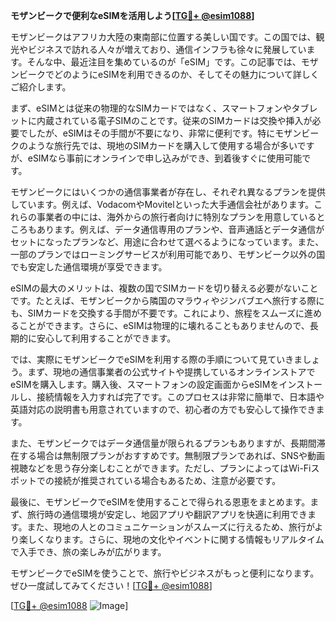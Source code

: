 **モザンビークで便利なeSIMを活用しよう[[TG💪+ @esim1088](https://t.me/s/esim1088)]**

モザンビークはアフリカ大陸の東南部に位置する美しい国です。この国では、観光やビジネスで訪れる人々が増えており、通信インフラも徐々に発展しています。そんな中、最近注目を集めているのが「eSIM」です。この記事では、モザンビークでどのようにeSIMを利用できるのか、そしてその魅力について詳しくご紹介します。

まず、eSIMとは従来の物理的なSIMカードではなく、スマートフォンやタブレットに内蔵されている電子SIMのことです。従来のSIMカードは交換や挿入が必要でしたが、eSIMはその手間が不要になり、非常に便利です。特にモザンビークのような旅行先では、現地のSIMカードを購入して使用する場合が多いですが、eSIMなら事前にオンラインで申し込みができ、到着後すぐに使用可能です。

モザンビークにはいくつかの通信事業者が存在し、それぞれ異なるプランを提供しています。例えば、VodacomやMovitelといった大手通信会社があります。これらの事業者の中には、海外からの旅行者向けに特別なプランを用意しているところもあります。例えば、データ通信専用のプランや、音声通話とデータ通信がセットになったプランなど、用途に合わせて選べるようになっています。また、一部のプランではローミングサービスが利用可能であり、モザンビーク以外の国でも安定した通信環境が享受できます。

eSIMの最大のメリットは、複数の国でSIMカードを切り替える必要がないことです。たとえば、モザンビークから隣国のマラウィやジンバブエへ旅行する際にも、SIMカードを交換する手間が不要です。これにより、旅程をスムーズに進めることができます。さらに、eSIMは物理的に壊れることもありませんので、長期的に安心して利用することができます。

では、実際にモザンビークでeSIMを利用する際の手順について見ていきましょう。まず、現地の通信事業者の公式サイトや提携しているオンラインストアでeSIMを購入します。購入後、スマートフォンの設定画面からeSIMをインストールし、接続情報を入力すれば完了です。このプロセスは非常に簡単で、日本語や英語対応の説明書も用意されていますので、初心者の方でも安心して操作できます。

また、モザンビークではデータ通信量が限られるプランもありますが、長期間滞在する場合は無制限プランがおすすめです。無制限プランであれば、SNSや動画視聴などを思う存分楽しむことができます。ただし、プランによってはWi-Fiスポットでの接続が推奨されている場合もあるため、注意が必要です。

最後に、モザンビークでeSIMを使用することで得られる恩恵をまとめます。まず、旅行時の通信環境が安定し、地図アプリや翻訳アプリを快適に利用できます。また、現地の人とのコミュニケーションがスムーズに行えるため、旅行がより楽しくなります。さらに、現地の文化やイベントに関する情報もリアルタイムで入手でき、旅の楽しみが広がります。

モザンビークでeSIMを使うことで、旅行やビジネスがもっと便利になります。ぜひ一度試してみてください！[[TG💪+ @esim1088](https://t.me/s/esim1088)]

[[TG💪+ @esim1088](https://t.me/s/esim1088) ![Image](https://i.postimg.cc/Y0z9fWf4/image.png)]